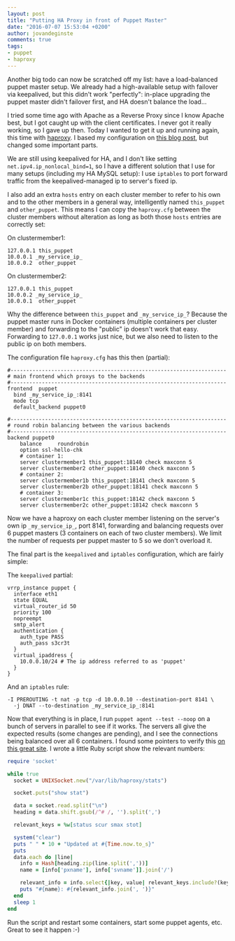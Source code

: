 ```yaml
---
layout: post
title: "Putting HA Proxy in front of Puppet Master"
date: "2016-07-07 15:53:04 +0200"
author: jovandeginste
comments: true
tags:
- puppet
- haproxy
---
```


Another big todo can now be scratched off my list: have a load-balanced puppet master setup. We already had a high-available setup with failover via keepalived, but this didn't work "perfectly": in-place upgrading the puppet master didn't failover first, and HA doesn't balance the load...

I tried some time ago with Apache as a Reverse Proxy since I know Apache best, but I got caught up with the client certificates. I never got it really working, so I gave up then. Today I wanted to get it up and running again, this time with [haproxy](http://www.haproxy.org/). I based my configuration on [this blog post](http://www.balldawg.net/index.php/2010/12/haproxy-keepalived-puppet/), but changed some important parts.

We are still using keepalived for HA, and I don't like setting `net.ipv4.ip_nonlocal_bind=1`, so I have a different solution that I use for many setups (including my HA MySQL setup): I use `iptables` to port forward traffic from the keepalived-managed ip to server's fixed ip.

I also add an extra `hosts` entry on each cluster member to refer to his own and to the other members in a general way, intelligently named `this_puppet` and `other_puppet`. This means I can copy the `haproxy.cfg` between the cluster members without alteration as long as both those `hosts` entries are correctly set:

On clustermember1:
```
127.0.0.1 this_puppet
10.0.0.1 _my_service_ip_
10.0.0.2  other_puppet
```

On clustermember2:
```
127.0.0.1 this_puppet
10.0.0.2 _my_service_ip_
10.0.0.1  other_puppet
```

Why the difference between `this_puppet` and `_my_service_ip_`? Because the puppet master runs in Docker containers (multiple containers per cluster member) and forwarding to the "public" ip doesn't work that easy. Forwarding to `127.0.0.1` works just nice, but we also need to listen to the public ip on both members.

The configuration file `haproxy.cfg` has this then (partial):
```
#---------------------------------------------------------------------
# main frontend which proxys to the backends
#---------------------------------------------------------------------
frontend  puppet
  bind _my_service_ip_:8141
  mode tcp
  default_backend puppet0

#---------------------------------------------------------------------
# round robin balancing between the various backends
#---------------------------------------------------------------------
backend puppet0
    balance     roundrobin
    option ssl-hello-chk
    # container 1:
    server clustermember1 this_puppet:18140 check maxconn 5
    server clustermember2 other_puppet:18140 check maxconn 5
    # container 2:
    server clustermember1b this_puppet:18141 check maxconn 5
    server clustermember2b other_puppet:18141 check maxconn 5
    # container 3:
    server clustermember1c this_puppet:18142 check maxconn 5
    server clustermember2c other_puppet:18142 check maxconn 5
```

Now we have a haproxy on each cluster member listening on the server's own ip `_my_service_ip_`, port 8141, forwarding and balancing requests over 6 puppet masters (3 containers on each of two cluster members). We limit the number of requests per puppet master to 5 so we don't overload it.

The final part is the `keepalived` and `iptables` configuration, which are fairly simple:

The `keepalived` partial:

```
vrrp_instance puppet {
  interface eth1
  state EQUAL
  virtual_router_id 50
  priority 100
  nopreempt
  smtp_alert
  authentication {
    auth_type PASS
    auth_pass s3cr3t
  }
  virtual_ipaddress {
    10.0.0.10/24 # The ip address referred to as 'puppet'
  }
}
```

And an `iptables` rule:
```
-I PREROUTING -t nat -p tcp -d 10.0.0.10 --destination-port 8141 \
  -j DNAT --to-destination _my_service_ip_:8141
```

Now that everything is in place, I run `puppet agent --test --noop` on a bunch of servers in parallel to see if it works. The servers all give the expected results (some changes are pending), and I see the connections being balanced over all 6 containers. I found some pointers to verify this [on this great site](https://makandracards.com/makandra/36727-get-haproxy-stats-informations-via-socat). I wrote a little Ruby script show the relevant numbers:

```ruby
require 'socket'

while true
  socket = UNIXSocket.new("/var/lib/haproxy/stats")

  socket.puts("show stat")

  data = socket.read.split("\n")
  heading = data.shift.gsub(/^# /, '').split(',')

  relevant_keys = %w[status scur smax stot]

  system("clear")
  puts " " * 10 + "Updated at #{Time.now.to_s}"
  puts
  data.each do |line|
    info = Hash[heading.zip(line.split(','))]
    name = [info['pxname'], info['svname']].join('/')

    relevant_info = info.select{|key, value| relevant_keys.include?(key)}.map{|key, value| "#{key}: #{value}"}
    puts "#{name}: #{relevant_info.join(', ')}"
  end
  sleep 1
end
```

Run the script and restart some containers, start some puppet agents, etc. Great to see it happen :-)
